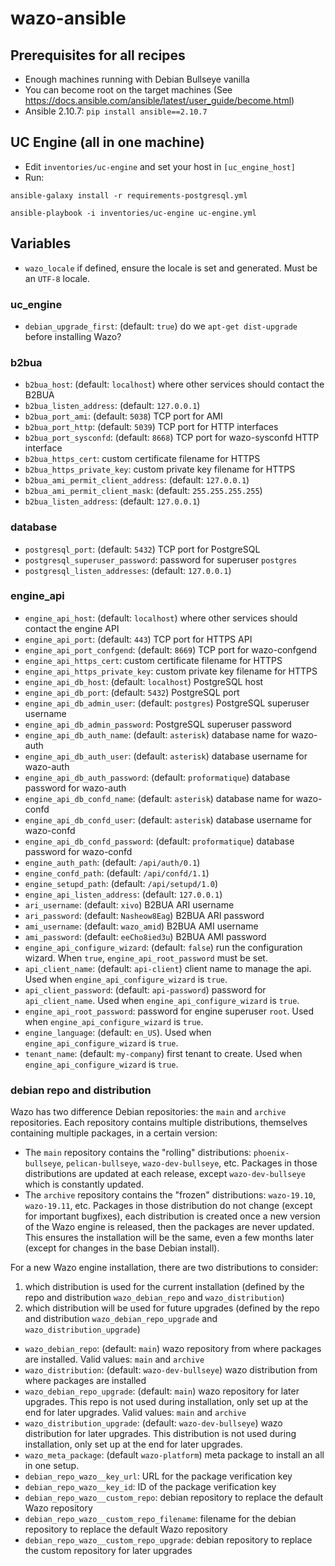 # wazo-ansible

## Prerequisites for all recipes

* Enough machines running with Debian Bullseye vanilla
* You can become root on the target machines (See https://docs.ansible.com/ansible/latest/user_guide/become.html)
* Ansible 2.10.7: `pip install ansible==2.10.7`

## UC Engine (all in one machine)

* Edit `inventories/uc-engine` and set your host in `[uc_engine_host]`
* Run:

```shell
ansible-galaxy install -r requirements-postgresql.yml

ansible-playbook -i inventories/uc-engine uc-engine.yml
```

## Variables

* `wazo_locale` if defined, ensure the locale is set and
  generated. Must be an `UTF-8` locale.

### uc_engine

* `debian_upgrade_first`: (default: `true`) do we `apt-get dist-upgrade` before installing Wazo?

### b2bua

* `b2bua_host`: (default: `localhost`) where other services should contact the B2BUA
* `b2bua_listen_address`: (default: `127.0.0.1`)
* `b2bua_port_ami`: (default: `5038`) TCP port for AMI
* `b2bua_port_http`: (default: `5039`) TCP port for HTTP interfaces
* `b2bua_port_sysconfd`: (default: `8668`) TCP port for wazo-sysconfd HTTP interface
* `b2bua_https_cert`: custom certificate filename for HTTPS
* `b2bua_https_private_key`: custom private key filename for HTTPS
* `b2bua_ami_permit_client_address`: (default: `127.0.0.1`)
* `b2bua_ami_permit_client_mask`: (default: `255.255.255.255`)
* `b2bua_listen_address`: (default: `127.0.0.1`)

### database

* `postgresql_port`: (default: `5432`) TCP port for PostgreSQL
* `postgresql_superuser_password`: password for superuser `postgres`
* `postgresql_listen_addresses`: (default: `127.0.0.1`)

### engine_api

* `engine_api_host`: (default: `localhost`) where other services should contact the engine API
* `engine_api_port`: (default: `443`) TCP port for HTTPS API
* `engine_api_port_confgend`: (default: `8669`) TCP port for wazo-confgend
* `engine_api_https_cert`: custom certificate filename for HTTPS
* `engine_api_https_private_key`: custom private key filename for HTTPS
* `engine_api_db_host`: (default: `localhost`) PostgreSQL host
* `engine_api_db_port`: (default: `5432`) PostgreSQL port
* `engine_api_db_admin_user`: (default: `postgres`) PostgreSQL superuser username
* `engine_api_db_admin_password`: PostgreSQL superuser password
* `engine_api_db_auth_name`: (default: `asterisk`) database name for wazo-auth
* `engine_api_db_auth_user`: (default: `asterisk`) database username for wazo-auth
* `engine_api_db_auth_password`: (default: `proformatique`) database password for wazo-auth
* `engine_api_db_confd_name`: (default: `asterisk`) database name for wazo-confd
* `engine_api_db_confd_user`: (default: `asterisk`) database username for wazo-confd
* `engine_api_db_confd_password`: (default: `proformatique`) database password for wazo-confd
* `engine_auth_path`: (default: `/api/auth/0.1`)
* `engine_confd_path`: (default: `/api/confd/1.1`)
* `engine_setupd_path`: (default: `/api/setupd/1.0`)
* `engine_api_listen_address`: (default: `127.0.0.1`)
* `ari_username`: (default: `xivo`) B2BUA ARI username
* `ari_password`: (default: `Nasheow8Eag`) B2BUA ARI password
* `ami_username`: (default: `wazo_amid`) B2BUA AMI username
* `ami_password`: (default: `eeCho8ied3u`) B2BUA AMI password
* `engine_api_configure_wizard`: (default: `false`) run the configuration wizard. When `true`, `engine_api_root_password` must be set.
* `api_client_name`: (default: `api-client`) client name to manage the api. Used when `engine_api_configure_wizard` is `true`.
* `api_client_password`: (default: `api-password`) password for `api_client_name`. Used when `engine_api_configure_wizard` is `true`.
* `engine_api_root_password`: password for engine superuser `root`. Used when `engine_api_configure_wizard` is `true`.
* `engine_language`: (default: `en_US`). Used when `engine_api_configure_wizard` is `true`.
* `tenant_name`: (default: `my-company`) first tenant to create. Used when `engine_api_configure_wizard` is `true`.

### debian repo and distribution

Wazo has two difference Debian repositories: the `main` and `archive`
repositories. Each repository contains multiple distributions, themselves
containing multiple packages, in a certain version:

  * The `main` repository contains the "rolling" distributions: `phoenix-bullseye`,
    `pelican-bullseye`, `wazo-dev-bullseye`, etc. Packages in those distributions
    are updated at each release, except `wazo-dev-bullseye` which is constantly
    updated.
  * The `archive` repository contains the "frozen" distributions: `wazo-19.10`,
    `wazo-19.11`, etc. Packages in those distribution do not change (except for
    important bugfixes), each distribution is created once a new version of the
    Wazo engine is released, then the packages are never updated. This ensures
    the installation will be the same, even a few months later (except for
    changes in the base Debian install).

For a new Wazo engine installation, there are two distributions to consider:

1. which distribution is used for the current installation (defined by the repo
   and distribution `wazo_debian_repo` and `wazo_distribution`)
2. which distribution will be used for future upgrades (defined by the repo and
   distribution `wazo_debian_repo_upgrade` and `wazo_distribution_upgrade`)

* `wazo_debian_repo`: (default: `main`) wazo repository from where packages are
  installed. Valid values: `main` and `archive`
* `wazo_distribution`: (default: `wazo-dev-bullseye`) wazo distribution from
  where packages are installed
* `wazo_debian_repo_upgrade`: (default: `main`) wazo repository for later
  upgrades. This repo is not used during installation, only set up at the end
  for later upgrades. Valid values: `main` and `archive`
* `wazo_distribution_upgrade`: (default: `wazo-dev-bullseye`) wazo distribution
  for later upgrades. This distribution is not used during installation, only
  set up at the end for later upgrades.
* `wazo_meta_package`: (default `wazo-platform`) meta package to
  install an all in one setup.
* `debian_repo_wazo__key_url`: URL for the package verification key
* `debian_repo_wazo__key_id`: ID of the package verification key
* `debian_repo_wazo__custom_repo`: debian repository to replace the default Wazo repository
* `debian_repo_wazo__custom_repo_filename`: filename for the debian repository to replace the default Wazo repository
* `debian_repo_wazo__custom_repo_upgrade`: debian repository to replace the custom repository for later upgrades

